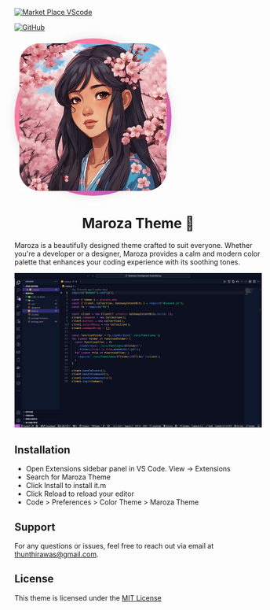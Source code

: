 
[![Market Place VScode](https://badgen.net/badge/icon/visualstudio?icon=visualstudio&label)](https://marketplace.visualstudio.com/items?itemName=thirawat27.maroza-theme)

[![GitHub](https://badgen.net/badge/icon/github?icon=github&label)](https://github.com/thirawat27)


<div align="center" style="width: 300px; height: 300px; background: linear-gradient(135deg, #ff7eb3, #ff758c, #9d4edd); padding: 10px; border-radius: 50%; box-shadow: 0 0 20px rgba(0, 0, 0, 0.1);">
<img src="/image/maroza.png" alt="icon" width="300" height="300">
</div>


<h1 align="center"> Maroza Theme 🌸 </h1>

Maroza is a beautifully designed theme crafted to suit everyone. Whether you're a developer or a designer, Maroza provides a calm and modern color palette that enhances your coding experience with its soothing tones.

![preview](/image/preview.png)

## Installation

 - Open Extensions sidebar panel in VS Code. View → Extensions
 - Search for Maroza Theme
 - Click Install to install it.m
 - Click Reload to reload your editor
 - Code > Preferences > Color Theme > Maroza Theme


## Support

For any questions or issues, feel free to reach out via email at thunthirawas@gmail.com.


## License

This theme is licensed under the [MIT License](https://choosealicense.com/licenses/mit/)


